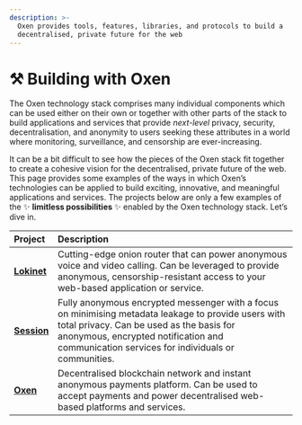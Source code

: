 ```yaml
---
description: >-
  Oxen provides tools, features, libraries, and protocols to build a
  decentralised, private future for the web
---
```


# ⚒️ Building with Oxen

The Oxen technology stack comprises many individual components which can be used either on their own or together with other parts of the stack to build applications and services that provide _next-level_  privacy, security, decentralisation, and anonymity to users seeking these attributes in a world where monitoring, surveillance, and censorship are ever-increasing.

It can be a bit difficult to see how the pieces of the Oxen stack fit together to create a cohesive vision for the decentralised, private future of the web. This page provides some examples of the ways in which Oxen’s technologies can be applied to build exciting, innovative, and meaningful applications and services. The projects below are only a few examples of the ✨ **limitless possibilities** ✨ enabled by the Oxen technology stack. Let’s dive in.

| Project | Description |
| :--- | :--- |
| [**Lokinet**](lokinet.md) | Cutting-edge onion router that can power anonymous voice and video calling. Can be leveraged to provide anonymous, censorship-resistant access to your web-based application or service. |
| [**Session**](session.md)| Fully anonymous encrypted messenger with a focus on minimising metadata leakage to provide users with total privacy. Can be used as the basis for anonymous, encrypted notification and communication services for individuals or communities. |
| [**Oxen**](oxen.md)| Decentralised blockchain network and instant anonymous payments platform. Can be used to accept payments and power decentralised web-based platforms and services. |



